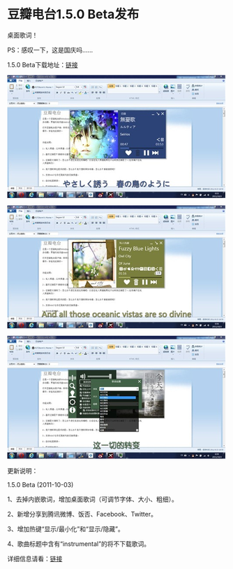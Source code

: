 # 豆瓣电台1.5.0 Beta发布

桌面歌词！

PS：感叹一下，这是国庆吗……

1.5.0 Beta下载地址：[链接](/attachment/up/doubanfm/DoubanFMSetup_1.5.0_Beta.exe)

[<img style="background-image: none; border-bottom: 0px; border-left: 0px; padding-left: 0px; padding-right: 0px; display: inline; border-top: 0px; border-right: 0px; padding-top: 0px" title="abc" border="0" alt="abc" src="/attachment/up/blog/images/1.5.0-Beta_13DE0/abc_thumb.jpg" width="500" height="281" />](/attachment/up/blog/images/1.5.0-Beta_13DE0/abc.jpg)

[<img style="background-image: none; border-bottom: 0px; border-left: 0px; padding-left: 0px; padding-right: 0px; display: inline; border-top: 0px; border-right: 0px; padding-top: 0px" title="abc2" border="0" alt="abc2" src="/attachment/up/blog/images/1.5.0-Beta_13DE0/abc2_thumb.jpg" width="500" height="281" />](/attachment/up/blog/images/1.5.0-Beta_13DE0/abc2.jpg)

[<img style="background-image: none; border-bottom: 0px; border-left: 0px; padding-left: 0px; padding-right: 0px; display: inline; border-top: 0px; border-right: 0px; padding-top: 0px" title="abc3" border="0" alt="abc3" src="/attachment/up/blog/images/1.5.0-Beta_13DE0/abc3_thumb.jpg" width="500" height="281" />](/attachment/up/blog/images/1.5.0-Beta_13DE0/abc3.jpg)

更新说明：

1.5.0 Beta (2011-10-03)

1、去掉内嵌歌词，增加桌面歌词（可调节字体、大小、粗细）。

2、新增分享到腾讯微博、饭否、Facebook、Twitter。

3、增加热键“显示/最小化”和“显示/隐藏”。

4、歌曲标题中含有“instrumental”的将不下载歌词。

详细信息请看：[链接](/article/doubanfm)
